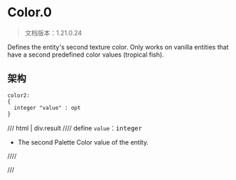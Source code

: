 # Color.0

> 文档版本：1.21.0.24

Defines the entity's second texture color. Only works on vanilla entities that have a second predefined color values (tropical fish).

## 架构

```mcschema
color2:
{
  integer "value" : opt
}

```

/// html | div.result
//// define
`value`：<samp>integer</samp>

- The second Palette Color value of the entity.


////


///

